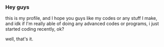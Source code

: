 ### Hey guys

this is my profile, and I hope you guys like my codes or any stuff I make, and idk if I'm really able of doing any advanced codes or programs, i just started coding recently, ok?

well, that's it.
